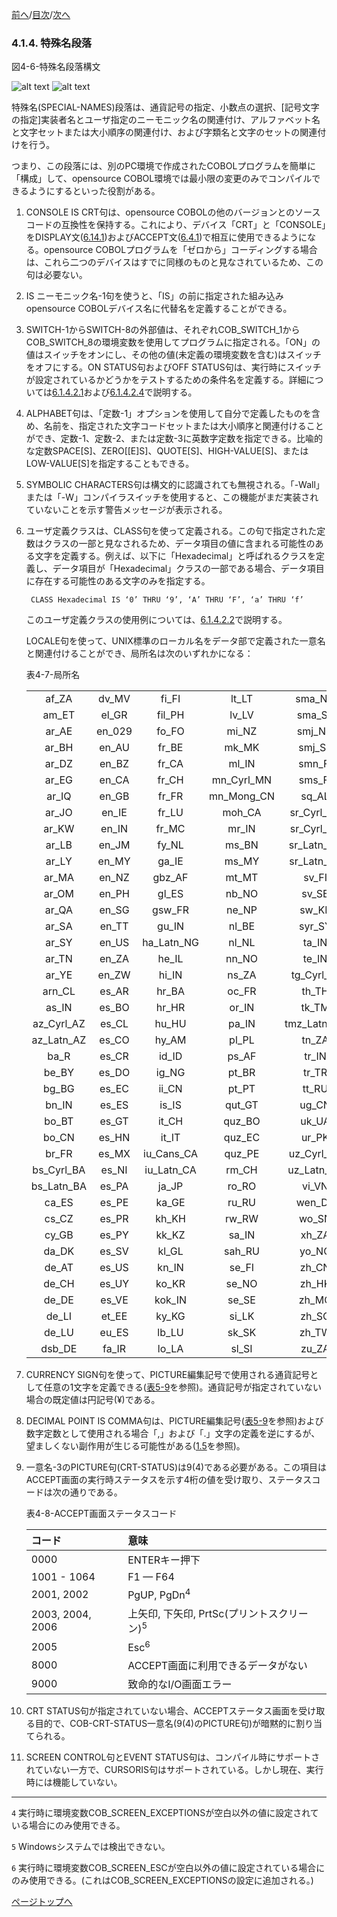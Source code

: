 <!--navi start1-->
[前へ](4-1-3.md)/[目次](https://momo2584.github.io/opensourcecobol.github.io/markdown/TOC.html)/[次へ](4-2-1-1.md)
<!--navi end1-->
### 4.1.4. 特殊名段落

図4-6-特殊名段落構文

![alt text](Image/4-6-1.png)
![alt text](Image/4-6-2.png)

特殊名(SPECIAL-NAMES)段落は、通貨記号の指定、小数点の選択、[記号文字の指定]実装者名とユーザ指定のニーモニック名の関連付け、アルファベット名と文字セットまたは大小順序の関連付け、および字類名と文字のセットの関連付けを行う。

つまり、この段落には、別のPC環境で作成されたCOBOLプログラムを簡単に「構成」して、opensource COBOL環境では最小限の変更のみでコンパイルできるようにするといった役割がある。

1. CONSOLE IS CRT句は、opensource COBOLの他のバージョンとのソースコードの互換性を保持する。これにより、デバイス「CRT」と「CONSOLE」をDISPLAY文([6.14.1](6-14-1.md))およびACCEPT文([6.4.1](6-4-1.md))で相互に使用できるようになる。opensource COBOLプログラムを「ゼロから」コーディングする場合は、これら二つのデバイスはすでに同様のものと見なされているため、この句は必要ない。

2. IS ニーモニック名-1句を使うと、「IS」の前に指定された組み込みopensource COBOLデバイス名に代替名を定義することができる。

3. SWITCH-1からSWITCH-8の外部値は、それぞれCOB_SWITCH_1からCOB_SWITCH_8の環境変数を使用してプログラムに指定される。「ON」の値はスイッチをオンにし、その他の値(未定義の環境変数を含む)はスイッチをオフにする。ON STATUS句およびOFF STATUS句は、実行時にスイッチが設定されているかどうかをテストするための条件名を定義する。詳細については[6.1.4.2.1](6-1-4-2.md#61421-条件名レベル88項目)および[6.1.4.2.4](6-1-4-2.md#61424-スイッチ状態条件)で説明する。

4. ALPHABET句は、「定数-1」オプションを使用して自分で定義したものを含め、名前を、指定された文字コードセットまたは大小順序と関連付けることができ、定数-1、定数-2、または定数-3に英数字定数を指定できる。比喩的な定数SPACE[S]、ZERO[[E]S]、QUOTE[S]、HIGH-VALUE[S]、またはLOW-VALUE[S]を指定することもできる。

5. SYMBOLIC CHARACTERS句は構文的に認識されても無視される。「-Wall」または「-W」コンパイラスイッチを使用すると、この機能がまだ実装されていないことを示す警告メッセージが表示される。

6. ユーザ定義クラスは、CLASS句を使って定義される。この句で指定された定数はクラスの一部と見なされるため、データ項目の値に含まれる可能性のある文字を定義する。例えば、以下に「Hexadecimal」と呼ばれるクラスを定義し、データ項目が「Hexadecimal」クラスの一部である場合、データ項目に存在する可能性のある文字のみを指定する。

        CLASS Hexadecimal IS ‘0’ THRU ‘9’, ‘A’ THRU ‘F’, ‘a’ THRU ‘f’

    このユーザ定義クラスの使用例については、[6.1.4.2.2](6-1-4-2.md#61422-字類条件)で説明する。

   LOCALE句を使って、UNIX標準のローカル名をデータ部で定義された一意名と関連付けることができ、局所名は次のいずれかになる：

   表4-7-局所名

   | | | | | |
   | :---: | :---: | :---: | :---: | :---: |
   | af_ZA   | dv_MV   | fi_FI   | lt_LT   | sma_NO  |
    | am_ET   | el_GR   | fil_PH  | lv_LV   | sma_SE  |
    | ar_AE   | en_029  | fo_FO   | mi_NZ   | smj_NO  |
    | ar_BH   | en_AU   | fr_BE   | mk_MK   | smj_SE  |
    | ar_DZ   | en_BZ   | fr_CA   | ml_IN   | smn_FI  |
    | ar_EG   | en_CA   | fr_CH   | mn_Cyrl_MN | sms_FI |
    | ar_IQ   | en_GB   | fr_FR   | mn_Mong_CN | sq_AL  |
    | ar_JO   | en_IE   | fr_LU   | moh_CA  | sr_Cyrl_BA |
    | ar_KW   | en_IN   | fr_MC   | mr_IN   | sr_Cyrl_CS |
    | ar_LB   | en_JM   | fy_NL   | ms_BN   | sr_Latn_BA |
    | ar_LY   | en_MY   | ga_IE   | ms_MY   | sr_Latn_CS |
    | ar_MA   | en_NZ   | gbz_AF  | mt_MT   | sv_FI   |
    | ar_OM   | en_PH   | gl_ES   | nb_NO   | sv_SE   |
    | ar_QA   | en_SG   | gsw_FR  | ne_NP   | sw_KE   |
    | ar_SA   | en_TT   | gu_IN   | nl_BE   | syr_SY  |
    | ar_SY   | en_US   | ha_Latn_NG | nl_NL | ta_IN  |
    | ar_TN   | en_ZA   | he_IL   | nn_NO   | te_IN   |
    | ar_YE   | en_ZW   | hi_IN   | ns_ZA   | tg_Cyrl_TJ |
    | arn_CL  | es_AR   | hr_BA   | oc_FR   | th_TH   |
    | as_IN   | es_BO   | hr_HR   | or_IN   | tk_TM   |
    | az_Cyrl_AZ | es_CL | hu_HU   | pa_IN   | tmz_Latn_DZ |
    | az_Latn_AZ | es_CO | hy_AM   | pl_PL   | tn_ZA   |
    | ba_R    | es_CR   | id_ID   | ps_AF   | tr_IN   |
    | be_BY   | es_DO   | ig_NG   | pt_BR   | tr_TR   |
    | bg_BG   | es_EC   | ii_CN   | pt_PT   | tt_RU   |
    | bn_IN   | es_ES   | is_IS   | qut_GT  | ug_CN   |
    | bo_BT   | es_GT   | it_CH   | quz_BO  | uk_UA   |
    | bo_CN   | es_HN   | it_IT   | quz_EC  | ur_PK   |
    | br_FR   | es_MX   | iu_Cans_CA | quz_PE | uz_Cyrl_UZ |
    | bs_Cyrl_BA | es_NI | iu_Latn_CA | rm_CH | uz_Latn_UZ |
    | bs_Latn_BA | es_PA | ja_JP   | ro_RO   | vi_VN   |
    | ca_ES   | es_PE   | ka_GE   | ru_RU   | wen_DE  |
    | cs_CZ   | es_PR   | kh_KH   | rw_RW   | wo_SN   |
    | cy_GB   | es_PY   | kk_KZ   | sa_IN   | xh_ZA   |
    | da_DK   | es_SV   | kl_GL   | sah_RU  | yo_NG   |
    | de_AT   | es_US   | kn_IN   | se_FI   | zh_CN   |
    | de_CH   | es_UY   | ko_KR   | se_NO   | zh_HK   |
    | de_DE   | es_VE   | kok_IN  | se_SE   | zh_MO   |
    | de_LI   | et_EE   | ky_KG   | si_LK   | zh_SG   |
    | de_LU   | eu_ES   | lb_LU   | sk_SK   | zh_TW   |
    | dsb_DE  | fa_IR   | lo_LA   | sl_SI   | zu_ZA   |


7. CURRENCY SIGN句を使って、PICTURE編集記号で使用される通貨記号として任意の1文字を定義できる([表5-9](5-3.md)を参照)。通貨記号が指定されていない場合の既定値は円記号(¥)である。

8. DECIMAL POINT IS COMMA句は、PICTURE編集記号([表5-9](5-3.md)を参照)および数字定数として使用される場合「,」および「.」文字の定義を逆にするが、望ましくない副作用が生じる可能性がある([1.5](1-5.md)を参照)。

9. 一意名-3のPICTURE句(CRT-STATUS)は9(4)である必要がある。この項目はACCEPT画面の実行時ステータスを示す4桁の値を受け取り、ステータスコードは次の通りである。

    表4-8-ACCEPT画面ステータスコード

    | コード | 意味  |
    | :--- | :--- |
    | 0000 | ENTERキー押下 |
    | 1001 - 1064| F1 — F64 |
    | 2001, 2002 | PgUP, PgDn<sup>4</sup> |
    | 2003, 2004, 2006|上矢印, 下矢印, PrtSc(プリントスクリーン)<sup>5</sup> |
    | 2005 | Esc<sup>6</sup> |
    | 8000 | ACCEPT画面に利用できるデータがない |
    | 9000 | 致命的なI/O画面エラー |


10. CRT STATUS句が指定されていない場合、ACCEPTステータス画面を受け取る目的で、COB-CRT-STATUS一意名(9(4)のPICTURE句)が暗黙的に割り当てられる。

11. SCREEN CONTROL句とEVENT STATUS句は、コンパイル時にサポートされていない一方で、CURSORIS句はサポートされている。しかし現在、実行時には機能していない。

---

`4` 実行時に環境変数COB_SCREEN_EXCEPTIONSが空白以外の値に設定されている場合にのみ使用できる。

`5` Windowsシステムでは検出できない。

`6` 実行時に環境変数COB_SCREEN_ESCが空白以外の値に設定されている場合にのみ使用できる。(これはCOB_SCREEN_EXCEPTIONSの設定に追加される。)

<!--navi start2-->

[ページトップへ](4-1-4.md)
<!--navi end2-->
